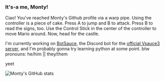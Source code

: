 ### It's-a me, Monty!

Ciao! You've reached Monty's Github profile via a warp pipe. Using the controller is a piece of cake. Press A to jump and B to attack. Press B to read the signs, too. Use the Control Stick in the center of the controller to move Mario around. Now, head for the castle.

I'm currently working on [BotSauce](https://www.github.com/BotSauce/BotSauce), the Discord bot for the [official Vsauce3 server](https://discord.gg/Mtmmm5J), and I'm probably gonna try learning python at some point.
btw pronouns: he/him || they/them

yeet

![Monty's GitHub stats](https://github-readme-stats.vercel.app/api?username=montylion&theme=nightowl&show_icons=true?count_private=true)
